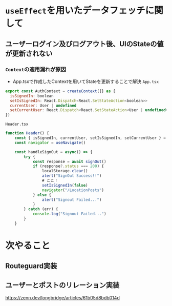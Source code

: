 # `useEffect`を用いたデータフェッチに関して

## ユーザーログイン及びログアウト後、UIのStateの値が更新されない
### `Context`の適用漏れが原因

- App.tsxで作成したContextを用いてStateを更新することで解決
`App.tsx`
```javascript
export const AuthContext = createContext({} as {
  isSignedIn: boolean
  setIsSignedIn: React.Dispatch<React.SetStateAction<boolean>>
  currentUser: User | undefined
  setCurrentUser: React.Dispatch<React.SetStateAction<User | undefined>>
})
```

`Header.tsx`
```javascript
function Header() {
    const { isSignedIn, currentUser, setIsSignedIn, setCurrentUser } = useContext(AuthContext);
    const navigator = useNavigate()

    const handleSignOut = async() => {
        try {
            const response = await signOut()
            if (response?.status === 200) {
                localStorage.clear()
                alert("SignOut Success!!")
                # ここ！
                setIsSignedIn(false)
                navigator("/LocationPosts")
            } else {
                alert("Signout Failed...")
            }
        } catch (err) {
            console.log("Signout Failed...")
        }
    }


```

# 次やること
## Routeguard実装
## ユーザーとポストのリレーション実装

https://zenn.dev/longbridge/articles/61b05d8bdb014d

